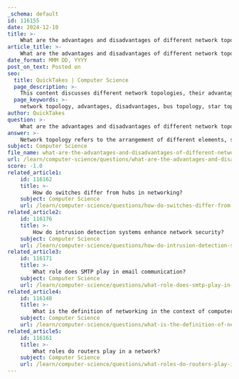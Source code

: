 ```yaml
---
_schema: default
id: 116155
date: 2024-12-10
title: >-
    What are the advantages and disadvantages of different network topologies?
article_title: >-
    What are the advantages and disadvantages of different network topologies?
date_format: MMM DD, YYYY
post_on_text: Posted on
seo:
  title: QuickTakes | Computer Science
  page_description: >-
    This content discusses different network topologies, their advantages and disadvantages, and how they affect network performance, scalability, and maintenance.
  page_keywords: >-
    network topology, advantages, disadvantages, bus topology, star topology, ring topology, tree topology, mesh topology, hybrid topology, network performance, scalability, maintenance
author: QuickTakes
question: >-
    What are the advantages and disadvantages of different network topologies?
answer: >-
    Network topology refers to the arrangement of different elements, such as nodes, links, or devices, in a computer network. Each type of topology has its own advantages and disadvantages, which can significantly impact network performance, scalability, and maintenance. Below are some common types of network topologies along with their respective pros and cons:\n\n### 1. Bus Topology\n**Advantages:**\n- Simple to set up and extend.\n- Requires less cable than other topologies, making it cost-effective for small networks.\n\n**Disadvantages:**\n- Limited cable length and number of nodes; performance degrades as more devices are added.\n- A failure in the main cable (the bus) can bring down the entire network.\n- Difficult to troubleshoot and isolate faults.\n\n### 2. Star Topology\n**Advantages:**\n- Easy to install and manage; adding or removing devices does not disrupt the network.\n- Centralized management allows for easier troubleshooting.\n- If one cable fails, it only affects the connected device, not the entire network.\n\n**Disadvantages:**\n- Requires more cable than bus topology, which can increase costs.\n- The central hub or switch represents a single point of failure; if it goes down, the entire network is affected.\n\n### 3. Ring Topology\n**Advantages:**\n- Data packets travel in a circular fashion, which can lead to predictable performance.\n- Easier to manage and troubleshoot than bus topology.\n\n**Disadvantages:**\n- A failure in any single node can disrupt the entire network.\n- Adding or removing devices can be complicated and may require the network to be temporarily shut down.\n\n### 4. Tree Topology\n**Advantages:**\n- Combines characteristics of star and bus topologies, allowing for easy expansion.\n- Hierarchical structure makes it easier to manage large networks.\n\n**Disadvantages:**\n- More complex to configure and maintain than other topologies.\n- Performance can degrade with a large number of nodes, and the length of segments is limited by the type of cabling used.\n\n### 5. Mesh Topology\n**Advantages:**\n- Provides high redundancy; if one link fails, data can be rerouted through other paths.\n- Excellent for networks requiring high availability and reliability.\n\n**Disadvantages:**\n- Expensive to implement due to the high amount of cabling and complexity.\n- Difficult to manage and configure, especially in large networks.\n\n### 6. Hybrid Topology\n**Advantages:**\n- Combines multiple topologies, allowing for flexibility and scalability.\n- Can be designed to meet specific organizational needs.\n\n**Disadvantages:**\n- Complexity in design and management can lead to higher costs.\n- Troubleshooting can be more challenging due to the combination of different topologies.\n\nIn summary, the choice of network topology depends on various factors, including the size of the network, budget constraints, and specific performance requirements. Each topology has its unique characteristics that can influence the overall efficiency and reliability of the network.
subject: Computer Science
file_name: what-are-the-advantages-and-disadvantages-of-different-network-topologies.md
url: /learn/computer-science/questions/what-are-the-advantages-and-disadvantages-of-different-network-topologies
score: -1.0
related_article1:
    id: 116162
    title: >-
        How do switches differ from hubs in networking?
    subject: Computer Science
    url: /learn/computer-science/questions/how-do-switches-differ-from-hubs-in-networking
related_article2:
    id: 116176
    title: >-
        How do intrusion detection systems enhance network security?
    subject: Computer Science
    url: /learn/computer-science/questions/how-do-intrusion-detection-systems-enhance-network-security
related_article3:
    id: 116171
    title: >-
        What role does SMTP play in email communication?
    subject: Computer Science
    url: /learn/computer-science/questions/what-role-does-smtp-play-in-email-communication
related_article4:
    id: 116148
    title: >-
        What is the definition of networking in the context of computer science?
    subject: Computer Science
    url: /learn/computer-science/questions/what-is-the-definition-of-networking-in-the-context-of-computer-science
related_article5:
    id: 116161
    title: >-
        What roles do routers play in a network?
    subject: Computer Science
    url: /learn/computer-science/questions/what-roles-do-routers-play-in-a-network
---
```


&nbsp;